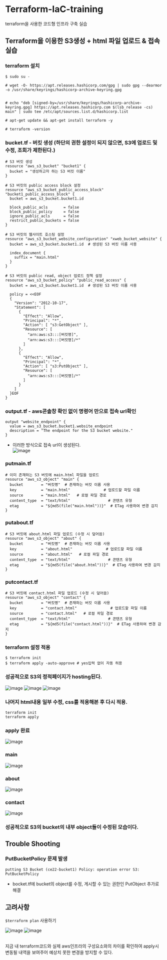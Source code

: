 # Terraform-IaC-training
terraform을 사용한 코드형 인프라 구축 실습


## Terraform을 이용한 S3생성 + html 파일 업로드 & 접속 실습

### terraform 설치
```
$ sudo su -

# wget -O- https://apt.releases.hashicorp.com/gpg | sudo gpg --dearmor -o /usr/share/keyrings/hashicorp-archive-keyring.gpg


# echo "deb [signed-by=/usr/share/keyrings/hashicorp-archive-keyring.gpg] https://apt.releases.hashicorp.com $(lsb_release -cs) main" | sudo tee /etc/apt/sources.list.d/hashicorp.list

# apt-get update && apt-get install terraform -y

# terraform -version
```

### bucket.tf - 버킷 생성 (하단의 권한 설정이 되지 않으면, S3에 업로드 및 수정, 조회가 제한된다.)
```
# S3 버킷 생성
resource "aws_s3_bucket" "bucket1" {
  bucket = "생성하고자 하는 S3 버킷 이름" 
}

# S3 버킷의 public access block 설정
resource "aws_s3_bucket_public_access_block" "bucket1_public_access_block" {
  bucket = aws_s3_bucket.bucket1.id

  block_public_acls       = false
  block_public_policy     = false
  ignore_public_acls      = false
  restrict_public_buckets = false
}

# S3 버킷의 웹사이트 호스팅 설정
resource "aws_s3_bucket_website_configuration" "xweb_bucket_website" {
  bucket = aws_s3_bucket.bucket1.id  # 생성된 S3 버킷 이름 사용

  index_document {
    suffix = "main.html"
  }
}

# S3 버킷의 public read, object 업로드 정책 설정
resource "aws_s3_bucket_policy" "public_read_access" {
  bucket = aws_s3_bucket.bucket1.id  # 생성된 S3 버킷 이름 사용

  policy = <<EOF
  {
    "Version": "2012-10-17",
    "Statement": [
      {
        "Effect": "Allow",
        "Principal": "*",
        "Action": [ "s3:GetObject" ],
        "Resource": [
          "arn:aws:s3:::[버킷명]",
          "arn:aws:s3:::[버킷명]/*"
        ]
      },
      {
        "Effect": "Allow",
        "Principal": "*",
        "Action": [ "s3:PutObject" ],
        "Resource": [
          "arn:aws:s3:::[버킷명]/*"
        ]
      }
    ]
  }EOF
}
```

### output.tf - aws콘솔창 확인 없이 명령어 만으로 접속 url확인
```
output "website_endpoint" {
  value = aws_s3_bucket.bucket1.website_endpoint
  description = "The endpoint for the S3 bucket website."
}
```

- 이러한 방식으로 접속 url이 생성된다.
  <br>
![image](https://github.com/user-attachments/assets/c2135dcc-46ce-4318-9501-ff2cfafb1730)

### putmain.tf
```
# 이미 존재하는 S3 버킷에 main.html 파일을 업로드
resource "aws_s3_object" "main" {
  bucket        = "버킷명"  # 존재하는 버킷 이름 사용
  key           = "main.html"               # 업로드할 파일 이름
  source        = "main.html"   # 로컬 파일 경로
  content_type  = "text/html"                 # 콘텐츠 유형
  etag          = "${md5(file("main.html"))}"  # ETag 사용하여 변경 감지
}
```


### putabout.tf
```
# S3 버킷에 about.html 파일 업로드 (수정 시 덮어씀)
resource "aws_s3_object" "about" {
  bucket        = "버킷명"  # 존재하는 버킷 이름 사용
  key           = "about.html"               # 업로드할 파일 이름
  source        = "about.html"   # 로컬 파일 경로
  content_type  = "text/html"                 # 콘텐츠 유형
  etag          = "${md5(file("about.html"))}"  # ETag 사용하여 변경 감지
}
```

### putcontact.tf
```
# S3 버킷에 contact.html 파일 업로드 (수정 시 덮어씀)
resource "aws_s3_object" "contact" {
  bucket        = "버킷명"  # 존재하는 버킷 이름 사용
  key           = "contact.html"               # 업로드할 파일 이름
  source        = "contact.html"   # 로컬 파일 경로
  content_type  = "text/html"                 # 콘텐츠 유형
  etag          = "${md5(file("contact.html"))}"  # ETag 사용하여 변경 감지
}
```


### terraform 설정 적용
```
$ terraform init
$ terraform apply -auto-approve # yes입력 없이 자동 허용
```


### 성공적으로 S3의 정적페이지가 hosting된다.
![image](https://github.com/user-attachments/assets/3bf1e73d-c22f-49df-9af0-d5385ee00779)
![image](https://github.com/user-attachments/assets/523a05c2-0277-4b0b-a831-c8b18b34efb8)
![image](https://github.com/user-attachments/assets/43e3f05e-4715-44c6-a631-c7b2a5699af0)



### 나머지 html내용 일부 수정, css를 적용해본 후 다시 적용.
```
terraform init
terraform apply
```
### apply 완료
![image](https://github.com/user-attachments/assets/60342c7b-0932-4d01-8243-1c72327cca85)
### main
![image](https://github.com/user-attachments/assets/3bf1e73d-c22f-49df-9af0-d5385ee00779)

### about
![image](https://github.com/user-attachments/assets/ebd96992-acad-40ef-8007-b681974fa8dc)

### contact
![image](https://github.com/user-attachments/assets/84a45436-5936-4627-b83a-a61c216f94af)


### 성공적으로 S3의 bucket의 내부 object들이 수정된 모습이다.



## Trouble Shooting
### PutBucketPolicy 문제 발생
```
putting S3 Bucket (ce22-bucket1) Policy: operation error S3: PutBucketPolicy
```
- bocket.tf에 bucket의 object를 수정, 게시할 수 있는 권한인 PutObject 추가로 해결

## 고려사항
`$terraform plan` 사용하기

![image](https://github.com/user-attachments/assets/cc4f4447-8904-4d90-a7d5-89a04ebad332)
![image](https://github.com/user-attachments/assets/5b50fd92-813f-4d96-aa4b-9b8c70cc8404)

<br>
지금 내 terraform코드와 실제 aws인프라의 구성요소와의 차이를 확인하여 apply시 변동될 내역을 보여주어 예상치 못한 변경을 방지할 수 있다.



